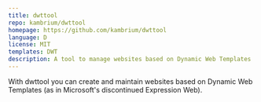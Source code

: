 ```yaml
---
title: dwttool
repo: kambrium/dwttool
homepage: https://github.com/kambrium/dwttool
language: D
license: MIT
templates: DWT
description: A tool to manage websites based on Dynamic Web Templates
---
```


With dwttool you can create and maintain websites based on Dynamic Web Templates (as in Microsoft's discontinued Expression Web).
